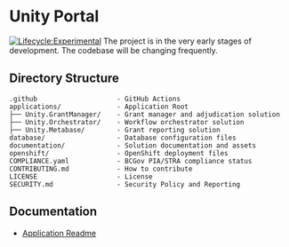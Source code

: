 # Unity Portal
[![Lifecycle:Experimental](https://img.shields.io/badge/Lifecycle-Experimental-339999)](https://github.com/bcgov/repomountie/blob/master/doc/lifecycle-badges.md)
The project is in the very early stages of development. The codebase will be changing frequently.

## Directory Structure

    .github                    - GitHub Actions
    applications/              - Application Root
    ├── Unity.GrantManager/    - Grant manager and adjudication solution
    ├── Unity.Orchestrator/    - Workflow orchestrator solution
    ├── Unity.Metabase/        - Grant reporting solution
    database/                  - Database configuration files
    documentation/             - Solution documentation and assets
    openshift/                 - OpenShift deployment files
    COMPLIANCE.yaml            - BCGov PIA/STRA compliance status
    CONTRIBUTING.md            - How to contribute
    LICENSE                    - License
    SECURITY.md                - Security Policy and Reporting

## Documentation

- [Application Readme](applications/README.md)
